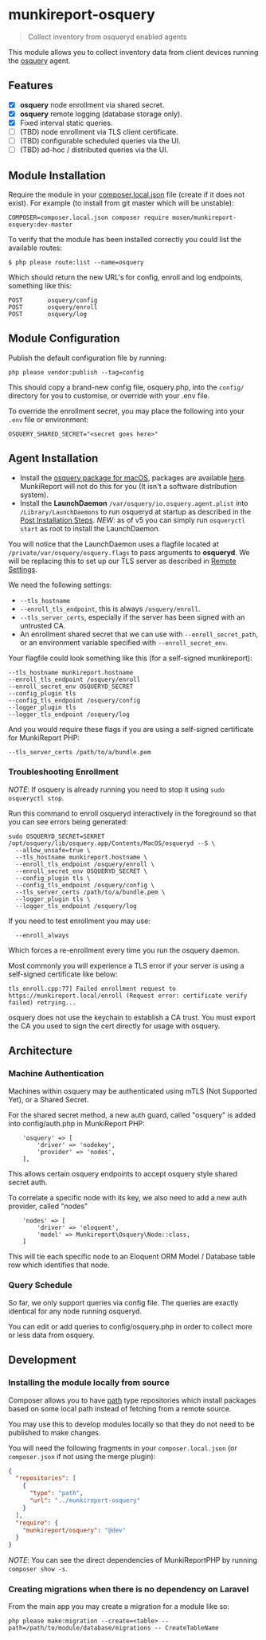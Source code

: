 # munkireport-osquery #

> Collect inventory from osqueryd enabled agents

This module allows you to collect inventory data from client devices running the [osquery](https://www.osquery.io/) agent.

## Features ##

* [x] **osquery** node enrollment via shared secret.
* [x] **osquery** remote logging (database storage only).
* [x] Fixed interval static queries.
* [ ] (TBD) node enrollment via TLS client certificate.
* [ ] (TBD) configurable scheduled queries via the UI.
* [ ] (TBD) ad-hoc / distributed queries via the UI.

## Module Installation ##

Require the module in your [composer.local.json](composer.local.json) file (create if it does not exist).
For example (to install from git master which will be unstable):

    COMPOSER=composer.local.json composer require mosen/munkireport-osquery:dev-master

To verify that the module has been installed correctly you could list the available routes:

    $ php please route:list --name=osquery

Which should return the new URL's for config, enroll and log endpoints, something like this:

    POST       osquery/config 
    POST       osquery/enroll 
    POST       osquery/log 

## Module Configuration ##

Publish the default configuration file by running:

    php please vendor:publish --tag=config

This should copy a brand-new config file, osquery.php, into the `config/` directory for you to customise, or override
with your .env file.

To override the enrollment secret, you may place the following into your `.env` file or environment:

    OSQUERY_SHARED_SECRET="<secret goes here>"

## Agent Installation ##

- Install the [osquery package for macOS](https://osquery.readthedocs.io/en/latest/installation/install-macos/),
  packages are available [here](https://osquery.io/downloads/). MunkiReport will not
  do this for you (It isn't a software distribution system).
- Install the **LaunchDaemon** `/var/osquery/io.osquery.agent.plist` into `/Library/LaunchDaemons` to
  run osqueryd at startup as described in the [Post Installation Steps](https://osquery.readthedocs.io/en/latest/installation/install-macos/). 
  *NEW*: as of v5 you can simply run `osqueryctl start` as root to install the LaunchDaemon.

You will notice that the LaunchDaemon uses a flagfile located at `/private/var/osquery/osquery.flags` to
pass arguments to **osqueryd**. We will be replacing this to set up our TLS server as described
in [Remote Settings](https://osquery.readthedocs.io/en/latest/deployment/remote/).

We need the following settings:

- `--tls_hostname`
- `--enroll_tls_endpoint`, this is always `/osquery/enroll`.
- `--tls_server_certs`, especially if the server has been signed with an untrusted CA.
- An enrollment shared secret that we can use with `--enroll_secret_path`, or an environment variable specified with 
  `--enroll_secret_env`.

Your flagfile could look something like this (for a self-signed munkireport):

```shell 
--tls_hostname munkireport.hostname
--enroll_tls_endpoint /osquery/enroll
--enroll_secret_env OSQUERYD_SECRET
--config_plugin tls
--config_tls_endpoint /osquery/config
--logger_plugin tls
--logger_tls_endpoint /osquery/log
```

And you would require these flags if you are using a self-signed certificate for MunkiReport PHP:

```shell 
--tls_server_certs /path/to/a/bundle.pem
```

### Troubleshooting Enrollment ###

_NOTE_: If osquery is already running you need to stop it using `sudo osqueryctl stop`.

Run this command to enroll osqueryd interactively in the foreground so that you can
see errors being generated:

    sudo OSQUERYD_SECRET=SEKRET /opt/osquery/lib/osquery.app/Contents/MacOS/osqueryd --S \
      --allow_unsafe=true \
      --tls_hostname munkireport.hostname \
      --enroll_tls_endpoint /osquery/enroll \
      --enroll_secret_env OSQUERYD_SECRET \
      --config_plugin tls \
      --config_tls_endpoint /osquery/config \
      --tls_server_certs /path/to/a/bundle.pem \
      --logger_plugin tls \
      --logger_tls_endpoint /osquery/log


If you need to test enrollment you may use:

      --enroll_always 

Which forces a re-enrollment every time you run the osquery daemon.

Most commonly you will experience a TLS error if your server is using a self-signed certificate like below:

    tls_enroll.cpp:77] Failed enrollment request to https://munkireport.local/enroll (Request error: certificate verify failed) retrying...

osquery does not use the keychain to establish a CA trust. You must export the CA you used to sign the cert directly for usage with osquery.


## Architecture

### Machine Authentication

Machines within osquery may be authenticated using mTLS (Not Supported Yet), or a Shared Secret.

For the shared secret method, a new auth guard, called "osquery" is added into config/auth.php in MunkiReport PHP:

        'osquery' => [
            'driver' => 'nodekey',
            'provider' => 'nodes',
        ],

This allows certain osquery endpoints to accept osquery style shared secret auth.

To correlate a specific node with its key, we also need to add a new auth provider, called "nodes"

        'nodes' => [
            'driver' => 'eloquent',
            'model' => Munkireport\Osquery\Node::class,
        ]

This will tie each specific node to an Eloquent ORM Model / Database table row which identifies that node.

### Query Schedule

So far, we only support queries via config file. The queries are exactly identical for any node running osqueryd.

You can edit or add queries to config/osquery.php in order to collect more or less data from osquery.

## Development

### Installing the module locally from source

Composer allows you to have [path](https://getcomposer.org/doc/05-repositories.md#path) type repositories which install
packages based on some local path instead of fetching from a remote source.

You may use this to develop modules locally so that they do not need to be published to make changes.

You will need the following fragments in your `composer.local.json` (or `composer.json` if not using the merge plugin):

```json 
{
  "repositories": [
    {
      "type": "path",
      "url": "../munkireport-osquery"
    }
  ],
  "require": {
    "munkireport/osquery": "@dev"
  }
}
```

_NOTE_: You can see the direct dependencies of MunkiReportPHP by running `composer show -s`.

### Creating migrations when there is no dependency on Laravel

From the main app you may create a migration for a module like so:

```shell
php please make:migration --create=<table> --path=/path/to/module/database/migrations -- CreateTableName
```

